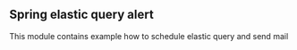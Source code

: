 ## Spring elastic query alert

This module contains example how to schedule elastic query and send mail

